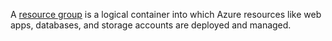 A [resource group](../articles/azure-resource-manager/resource-group-overview#terminology) is a logical container into which Azure resources like web apps, databases, and storage accounts are deployed and managed.